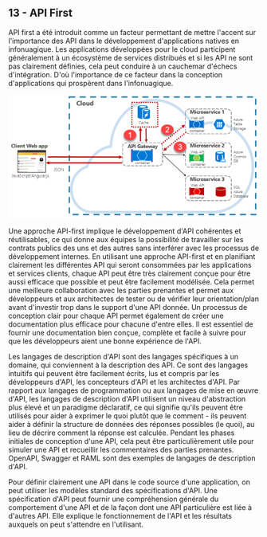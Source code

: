 ## 13 - API First

API first a été introduit comme un facteur permettant de mettre l'accent sur l'importance des API dans le développement d'applications natives en infonuagique. Les applications développées pour le cloud participent généralement à un écosystème de services distribués et si les API ne sont pas clairement définies, cela peut conduire à un cauchemar d'échecs d'intégration. D'où l'importance de ce facteur dans la conception d'applications qui prospèrent dans l'infonuagique.

![](../images/api_first.png)

Une approche API-first implique le développement d'API cohérentes et réutilisables, ce qui donne aux équipes la possibilité de travailler sur les contrats publics des uns et des autres sans interférer avec les processus de développement internes. En utilisant une approche API-first et en planifiant clairement les différentes API qui seront consommées par les applications et services clients, chaque API peut être très clairement conçue pour être aussi efficace que possible et peut être facilement modélisée. Cela permet une meilleure collaboration avec les parties prenantes et permet aux développeurs et aux architectes de tester ou de vérifier leur orientation/plan avant d'investir trop dans le support d'une API donnée. Un processus de conception clair pour chaque API permet également de créer une documentation plus efficace pour chacune d'entre elles. Il est essentiel de fournir une documentation bien conçue, complète et facile à suivre pour que les développeurs aient une bonne expérience de l'API.

Les langages de description d'API sont des langages spécifiques à un domaine, qui conviennent à la description des API. Ce sont des langages intuitifs qui peuvent être facilement écrits, lus et compris par les développeurs d'API, les concepteurs d'API et les architectes d'API. Par rapport aux langages de programmation ou aux langages de mise en œuvre d'API, les langages de description d'API utilisent un niveau d'abstraction plus élevé et un paradigme déclaratif, ce qui signifie qu'ils peuvent être utilisés pour aider à exprimer le quoi plutôt que le comment - ils peuvent aider à définir la structure de données des réponses possibles (le quoi), au lieu de décrire comment la réponse est calculée. Pendant les phases initiales de conception d'une API, cela peut être particulièrement utile pour simuler une API et recueillir les commentaires des parties prenantes. OpenAPI, Swagger et RAML sont des exemples de langages de description d'API.

Pour définir clairement une API dans le code source d'une application, on peut utiliser les modèles standard des spécifications d'API. Une spécification d'API peut fournir une compréhension générale du comportement d'une API et de la façon dont une API particulière est liée à d'autres API. Elle explique le fonctionnement de l'API et les résultats auxquels on peut s'attendre en l'utilisant.